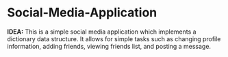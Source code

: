 # Social-Media-Application

**IDEA:**
This is a simple social media application which implements a dictionary data structure. It allows
for simple tasks such as changing profile information, adding friends, viewing friends list, and 
posting a message. 
